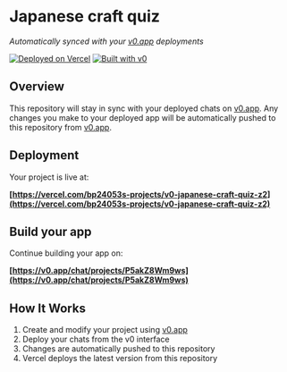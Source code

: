 # Japanese craft quiz

*Automatically synced with your [v0.app](https://v0.app) deployments*

[![Deployed on Vercel](https://img.shields.io/badge/Deployed%20on-Vercel-black?style=for-the-badge&logo=vercel)](https://vercel.com/bp24053s-projects/v0-japanese-craft-quiz-z2)
[![Built with v0](https://img.shields.io/badge/Built%20with-v0.app-black?style=for-the-badge)](https://v0.app/chat/projects/P5akZ8Wm9ws)

## Overview

This repository will stay in sync with your deployed chats on [v0.app](https://v0.app).
Any changes you make to your deployed app will be automatically pushed to this repository from [v0.app](https://v0.app).

## Deployment

Your project is live at:

**[https://vercel.com/bp24053s-projects/v0-japanese-craft-quiz-z2](https://vercel.com/bp24053s-projects/v0-japanese-craft-quiz-z2)**

## Build your app

Continue building your app on:

**[https://v0.app/chat/projects/P5akZ8Wm9ws](https://v0.app/chat/projects/P5akZ8Wm9ws)**

## How It Works

1. Create and modify your project using [v0.app](https://v0.app)
2. Deploy your chats from the v0 interface
3. Changes are automatically pushed to this repository
4. Vercel deploys the latest version from this repository
